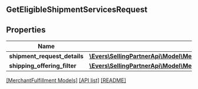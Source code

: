 ## GetEligibleShipmentServicesRequest

## Properties

Name | Type | Description | Notes
------------ | ------------- | ------------- | -------------
**shipment_request_details** | [**\Evers\SellingPartnerApi\Model\MerchantFulfillment\ShipmentRequestDetails**](ShipmentRequestDetails.md) |  |
**shipping_offering_filter** | [**\Evers\SellingPartnerApi\Model\MerchantFulfillment\ShippingOfferingFilter**](ShippingOfferingFilter.md) |  | [optional]

[[MerchantFulfillment Models]](../) [[API list]](../../Api) [[README]](../../../README.md)
